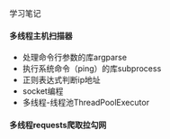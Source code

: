 学习笔记

#### 多线程主机扫描器
- 处理命令行参数的库argparse
- 执行系统命令（ping）的库subprocess
- 正则表达式判断ip地址
- socket编程
- 多线程-线程池ThreadPoolExecutor

#### 多线程requests爬取拉勾网